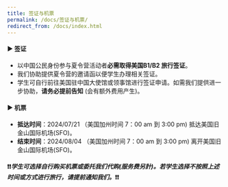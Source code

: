 ```yaml
---
title: 签证与机票
permalink: /docs/签证与机票/
redirect_from: /docs/index.html
---
```


#### ▶︎ 签证

* 以中国公民身份参与夏令营活动者**必需取得美国B1/B2 旅行签证**。 <br>
* 我们协助提供夏令营的邀请函以便学生办理相关签证。<br>
* 学生可自行前往美国驻中国大使馆或领事馆进行签证申请。如需我们提供进一步协助，**请务必提前告知** (会有额外费用产生)。<br>

#### ▶︎ 机票

* **抵达时间**：2024/07/21 （美国加州时间 7：00 am 到 3:00 pm) 抵达美国旧金山国际机场(SFO)。
* **结束时间**：2024/08/04 （美国加州时间 7：00 am 到 3:00 pm) 离开美国旧金山国际机场(SFO)。

#### ❗️❗️*学生可选择自行购买机票或委托我们代购(服务费另計)。若学生选择不按照上述时间或方式进行旅行，请提前通知我们。*❗️❗️

